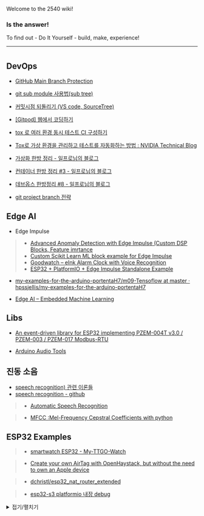 


Welcome to the 2540 wiki!

### Is the answer!
To find out - Do It Yourself - build, make, experience!

***

# 
## DevOps
* [GitHub Main Branch Protection](https://velog.io/@beheon/GitHub-Branch-Protection)

* [git sub module 사용법(sub tree)](https://data-engineer-tech.tistory.com/20)
* [커밋시점 되돌리기 (VS code, SourceTree)](https://threepointfive.tistory.com/m/23)

* [[Gitpod] 웹에서 코딩하기](https://facestyling.click/blog/code-on-web-using-gitpod/)

* [tox 로 여러 환경 동시 테스트 CI 구성하기](https://pypy.dev/testing/make-ci-with-tox)

* [Tox로 가상 환경을 관리하고 테스트를 자동화하는 방법 : NVIDIA Technical Blog](https://developer.nvidia.com/ko-kr/blog/how-to-manage-virtual-environments-and-automate-testing-with-tox)

* [가상화 한방 정리 - 일프로님의 블로그](https://www.inflearn.com/blogs/6905)
* [컨테이너 한방 정리 #3 - 일프로님의 블로그](https://www.inflearn.com/blogs/3576)
* [데브옵스 한방정리 #8 - 일프로님의 블로그](https://www.inflearn.com/blogs/4047)

* [git project branch 전략](https://m.blog.naver.com/pjt3591oo/223321254284)

## Edge AI
* Edge Impulse
> * [Advanced Anomaly Detection with Edge Impulse (Custom DSP Blocks, Feature imrtance](https://youtube.com/watch?v=7vr4D_zlQTE&si=5M8crmvrNPxNOJut) 
> * [Custom Scikit Learn ML block example for Edge Impulse](https://github.com/edgeimpulse/example-custom-ml-block-scikit?tab=readme-ov-file)
> * [Goodwatch – eInk Alarm Clock with Voice Recognition](https://44-2.de/goodwatch-eink-alarm-clock-with-voice-recognition/)
> * [ESP32 + PlatformIO + Edge Impulse Standalone Example](https://github.com/edgeimpulse/esp32-platformio-edge-impulse-standalone-example)


* [my-examples-for-the-arduino-portentaH7/m09-Tensoflow at master · hpssjellis/my-examples-for-the-arduino-portentaH7](https://github.com/hpssjellis/my-examples-for-the-arduino-portentaH7/tree/master/m09-Tensoflow)

* [Edge AI – Embedded Machine Learning](https://44-2.de/edge-ai-embedded-machine-learning/)


## Libs
* [An event-driven library for ESP32 implementing PZEM-004T v3.0 / PZEM-003 / PZEM-017 Modbus-RTU](https://github.com/vortigont/pzem-edl)

* [Arduino Audio Tools](https://github.com/pschatzmann/arduino-audio-tools)

## 진동 소음
* [speech recognition) 관련 이론들](https://ratsgo.github.io/speechbook/)
* [speech recognition - github](https://github.com/ratsgo/speechbook)
> * [Automatic Speech Recognition](https://ratsgo.github.io/speechbook/docs/introduction)

> * [MFCC :Mel-Frequency Cepstral Coefficients with python](https://ratsgo.github.io/speechbook/docs/fe/mfcc)


## ESP32 Examples
> * [smartwatch ESP32 - My-TTGO-Watch](https://github.com/sharandac/My-TTGO-Watch)

> * [Create your own AirTag with OpenHaystack, but without the need to own an Apple device](https://github.com/dchristl/macless-haystack)

> * [dchristl/esp32_nat_router_extended](https://github.com/dchristl/esp32_nat_router_extended)

> * [esp32-s3 platformio 내장 debug](https://m.blog.naver.com/PostView.naver?blogId=alfee0&logNo=223510301035&navType=by)

<details>
<summary>접기/펼치기</summary> 
* 테스트
* 티스트
</details>
